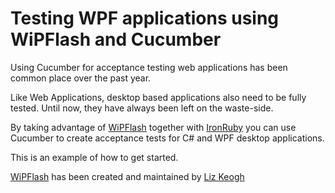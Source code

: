 # Testing WPF applications using WiPFlash and Cucumber 

Using Cucumber for acceptance testing web applications has been common place over the past year. 

Like Web Applications, desktop based applications also need to be fully tested. Until now, they have always been left on the waste-side. 

By taking advantage of [WiPFlash](http://code.google.com/p/wipflash/) together with [IronRuby](http://ironruby.net/) you can use Cucumber to create acceptance tests for C# and WPF desktop applications.

This is an example of how to get started.

[WiPFlash](http://code.google.com/p/wipflash/) has been created and maintained by [Liz Keogh](http://lizkeogh.com/)